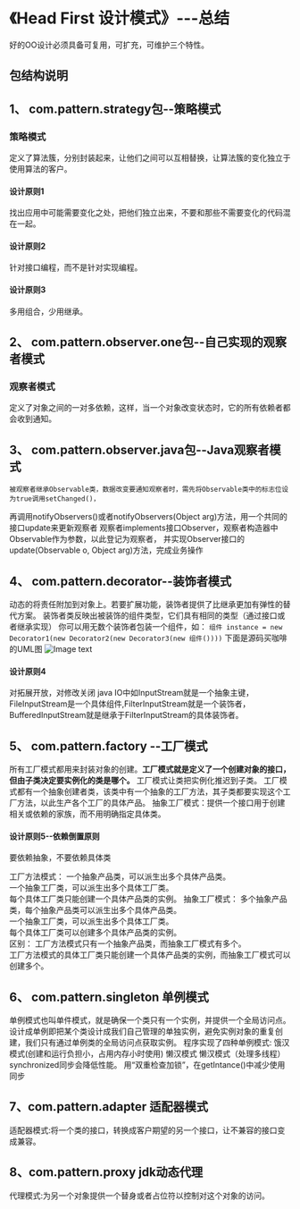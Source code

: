 # 《Head First 设计模式》---总结
好的OO设计必须具备可复用，可扩充，可维护三个特性。

## 包结构说明
## 1、 com.pattern.strategy包--策略模式
### 策略模式
定义了算法簇，分别封装起来，让他们之间可以互相替换，让算法簇的变化独立于使用算法的客户。
#### 设计原则1
找出应用中可能需要变化之处，把他们独立出来，不要和那些不需要变化的代码混在一起。
#### 设计原则2
针对接口编程，而不是针对实现编程。
#### 设计原则3
多用组合，少用继承。

## 2、 com.pattern.observer.one包--自己实现的观察者模式
### 观察者模式
定义了对象之间的一对多依赖，这样，当一个对象改变状态时，它的所有依赖者都会收到通知。

## 3、 com.pattern.observer.java包--Java观察者模式
    被观察者继承Observable类，数据改变要通知观察者时，需先将Observable类中的标志位设为true调用setChanged()，
再调用notifyObservers()或者notifyObservers(Object arg)方法，用一个共同的接口update来更新观察者
    观察者implements接口Observer，观察者构造器中Observable作为参数，以此登记为观察者，
并实现Observer接口的update(Observable o, Object arg)方法，完成业务操作

## 4、 com.pattern.decorator--装饰者模式
动态的将责任附加到对象上。若要扩展功能，装饰者提供了比继承更加有弹性的替代方案。
装饰者类反映出被装饰的组件类型，它们具有相同的类型（通过接口或者继承实现）
你可以用无数个装饰者包装一个组件，如：
```组件 instance = new Decorator1(new Decorator2(new Decorator3(new 组件())))```
下面是源码买咖啡的UML图
![Image text](https://github.com/tangquanbin/learn-design-patterns/blob/master/img/zs.png)
#### 设计原则4
对拓展开放，对修改关闭
java IO中如InputStream就是一个抽象主键，FileInputStream是一个具体组件,FilterInputStream就是一个装饰者，
BufferedInputStream就是继承于FilterInputStream的具体装饰者。

## 5、 com.pattern.factory --工厂模式
所有工厂模式都用来封装对象的创建。**工厂模式就是定义了一个创建对象的接口，但由子类决定要实例化的类是哪个。**
工厂模式让类把实例化推迟到子类。
工厂模式都有一个抽象创建者类，该类中有一个抽象的工厂方法，其子类都要实现这个工厂方法，以此生产各个工厂的具体产品。
抽象工厂模式：提供一个接口用于创建相关或依赖的家族，而不用明确指定具体类。
#### 设计原则5--依赖倒置原则
要依赖抽象，不要依赖具体类

工厂方法模式：
一个抽象产品类，可以派生出多个具体产品类。   
一个抽象工厂类，可以派生出多个具体工厂类。   
每个具体工厂类只能创建一个具体产品类的实例。
抽象工厂模式：
多个抽象产品类，每个抽象产品类可以派生出多个具体产品类。   
一个抽象工厂类，可以派生出多个具体工厂类。   
每个具体工厂类可以创建多个具体产品类的实例。   
区别：
工厂方法模式只有一个抽象产品类，而抽象工厂模式有多个。   
工厂方法模式的具体工厂类只能创建一个具体产品类的实例，而抽象工厂模式可以创建多个。

## 6、 com.pattern.singleton 单例模式
单例模式也叫单件模式，就是确保一个类只有一个实例，并提供一个全局访问点。
设计成单例即把某个类设计成我们自己管理的单独实例，避免实例对象的重复创建，我们只有通过单例类的全局访问点获取实例。
程序实现了四种单例模式:
饿汉模式(创建和运行负担小，占用内存小时使用)
懒汉模式
懒汉模式（处理多线程）synchronized同步会降低性能。
用“双重检查加锁”，在getIntance()中减少使用同步

## 7、com.pattern.adapter 适配器模式
适配器模式:将一个类的接口，转换成客户期望的另一个接口，让不兼容的接口变成兼容。

## 8、com.pattern.proxy jdk动态代理
代理模式:为另一个对象提供一个替身或者占位符以控制对这个对象的访问。